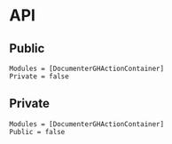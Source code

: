 # API

## Public

```@autodocs
Modules = [DocumenterGHActionContainer]
Private = false
```

## Private

```@autodocs
Modules = [DocumenterGHActionContainer]
Public = false
```
